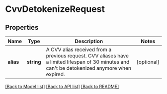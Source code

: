 # CvvDetokenizeRequest

## Properties
Name | Type | Description | Notes
------------ | ------------- | ------------- | -------------
**alias** | **string** | A CVV alias received from a previous request. CVV aliases have a limited lifespan of 30 minutes and can&#x27;t be detokenized anymore when expired. | [optional] 

[[Back to Model list]](../../README.md#documentation-for-models) [[Back to API list]](../../README.md#documentation-for-api-endpoints) [[Back to README]](../../README.md)


